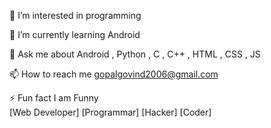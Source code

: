 👀 I’m interested in programming

🌱 I’m currently learning Android

💬 Ask me about Android , Python , C , C++ , HTML , CSS , JS

📫 How to reach me gopalgovind2006@gmail.com

⚡ Fun fact I am Funny
<br>[Web Developer]  [Programmar]  [Hacker]  [Coder]
